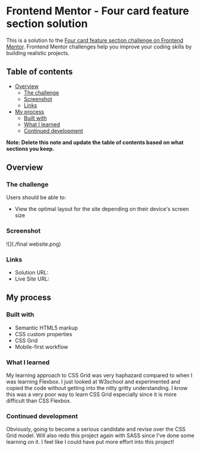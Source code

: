 # Frontend Mentor - Four card feature section solution

This is a solution to the [Four card feature section challenge on Frontend Mentor](https://www.frontendmentor.io/challenges/four-card-feature-section-weK1eFYK). Frontend Mentor challenges help you improve your coding skills by building realistic projects. 

## Table of contents

- [Overview](#overview)
  - [The challenge](#the-challenge)
  - [Screenshot](#screenshot)
  - [Links](#links)
- [My process](#my-process)
  - [Built with](#built-with)
  - [What I learned](#what-i-learned)
  - [Continued development](#continued-development)

**Note: Delete this note and update the table of contents based on what sections you keep.**

## Overview

### The challenge

Users should be able to:

- View the optimal layout for the site depending on their device's screen size

### Screenshot

![](./final website.png)

### Links

- Solution URL: [](github.com/joy-joy2001/four-card-feature-section-master)
- Live Site URL: [](https://joy-joy2001.github.io/four-card-feature-section-master/)

## My process

### Built with

- Semantic HTML5 markup
- CSS custom properties
- CSS Grid
- Mobile-first workflow

### What I learned

My learning approach to CSS Grid was very haphazard compared to when I was learning Flexbox. I just looked at W3school and experimented and copied the code without getting into the nitty gritty understanding. I know this was a very poor way to learn CSS Grid especially since it is more difficult than CSS Flexbox. 

### Continued development

Obviously, going to become a serious candidate and revise over the CSS Grid model. Will also redo this project again with SASS since I've done some learning on it. I feel like I could have put more effort into this project!
